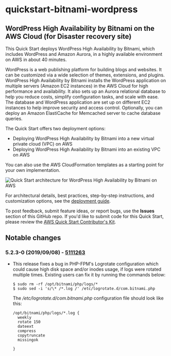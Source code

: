 # quickstart-bitnami-wordpress
## WordPress High Availability by Bitnami on the AWS Cloud (for Disaster recovery site)

This Quick Start deploys WordPress High Availability by Bitnami, which includes WordPress and Amazon Aurora, in a highly available environment on AWS in about 40 minutes.

WordPress is a web publishing platform for building blogs and websites. It can be customized via a wide selection of themes, extensions, and plugins. WordPress High Availability by Bitnami installs the WordPress application on multiple servers (Amazon EC2 instances) in the AWS Cloud for high performance and availability. It also sets up an Aurora relational database to help you reduce costs, simplify configuration tasks, and scale with ease. The database and WordPress application are set up on different EC2 instances to help improve security and access control. Optionally, you can deploy an Amazon ElastiCache for Memcached server to cache database queries.


The Quick Start offers two deployment options:

- Deploying WordPress High Availability by Bitnami into a new virtual private cloud (VPC) on AWS
- Deploying WordPress High Availability by Bitnami into an existing VPC on AWS

You can also use the AWS CloudFormation templates as a starting point for your own implementation.

![Quick Start architecture for WordPress High Availability by Bitnami on AWS](https://d0.awsstatic.com/partner-network/QuickStart/datasheets/bitnami-wordpress-on-aws-architecture.png)

For architectural details, best practices, step-by-step instructions, and customization options, see the 
[deployment guide](https://fwd.aws/arqWN).

To post feedback, submit feature ideas, or report bugs, use the **Issues** section of this GitHub repo.
If you'd like to submit code for this Quick Start, please review the [AWS Quick Start Contributor's Kit](https://aws-quickstart.github.io/). 

## Notable changes

### 5.2.3-0 (2019/09/08) - [5111263](https://github.com/aws-quickstart/quickstart-bitnami-wordpress/commit/511126369dc4e543c3cc12df17e8ebb3836a628e)

* This release fixes a bug in PHP-FPM's Logrotate configuration which could cause high disk space and/or inodes usage, if logs were rotated multiple times. Existing users can fix it by running the commands below:

      $ sudo rm -rf /opt/bitnami/php/logs/*
      $ sudo sed -i 's/\* /*.log /' /etc/logrotate.d/com.bitnami.php

  The */etc/logrotate.d/com.bitnami.php* configuration file should look like this:

      /opt/bitnami/php/logs/*.log {
        weekly
        rotate 150
        dateext
        compress
        copytruncate
        missingok

      }
